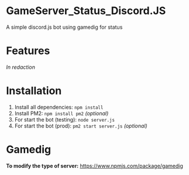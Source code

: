 # GameServer_Status_Discord.JS
 A simple discord.js bot using gamedig for status
 
 # Features

*In redaction*


# Installation

1) Install all dependencies: `npm install`
2) Install PM2: `npm install pm2` *(optional)*
3) For start the bot (testing): `node server.js`
2) For start the bot (prod): `pm2 start server.js` *(optional)*


# Gamedig

**To modify the type of server:**
https://www.npmjs.com/package/gamedig

